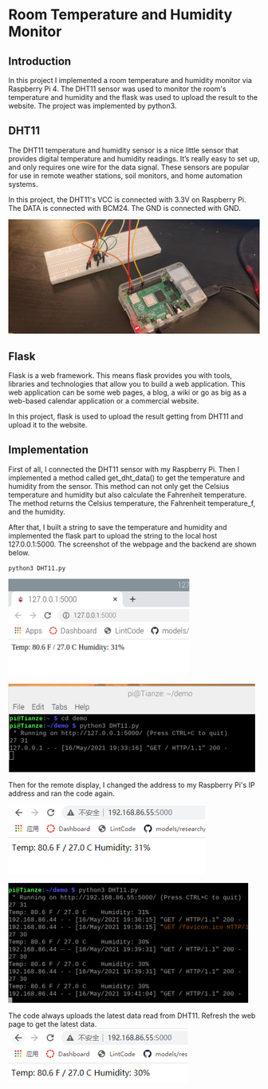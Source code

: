 
# Room Temperature and Humidity Monitor

## Introduction
In this project I implemented a room temperature and humidity monitor via Raspberry Pi 4. The DHT11 sensor was used to monitor the room's temperature and humidity and the flask was used to upload the result to the website. The project was implemented by python3.


## DHT11 
The DHT11 temperature and humidity sensor is a nice little sensor that provides digital temperature and humidity readings. It’s really easy to set up, and only requires one wire for the data signal. These sensors are popular for use in remote weather stations, soil monitors, and home automation systems.

In this project, the DHT11's VCC is connected with 3.3V on Raspberry Pi. The DATA is connected with BCM24. The GND is connected with GND.

![alt text](https://github.com/wastelander47/629IoT/blob/main/Project/connection.jpg)

## Flask
Flask is a web framework. This means flask provides you with tools, libraries and technologies that allow you to build a web application. This web application can be some web pages, a blog, a wiki or go as big as a web-based calendar application or a commercial website.

In this project, flask is used to upload the result getting from DHT11 and upload it to the website.

## Implementation
First of all, I connected the DHT11 sensor with my Raspberry Pi. Then I implemented a method called get_dht_data() to get the temperature and humidity from the sensor. This method can not only get the Celsius temperature and humidity but also calculate the Fahrenheit temperature. The method returns the Celsius temperature, the Fahrenheit temperature_f, and the humidity.

After that, I built a string to save the temperature and humidity and implemented the flask part to upload the string to the local host 127.0.0.1:5000. The screenshot of the webpage and the backend are shown below.
```linux
python3 DHT11.py
```

![alt text](https://github.com/wastelander47/629IoT/blob/main/Project/local_url.png)

![alt text](https://github.com/wastelander47/629IoT/blob/main/Project/backend.png)

Then for the remote display, I changed the address to my Raspberry Pi's IP address and ran the code again.

![alt text](https://github.com/wastelander47/629IoT/blob/main/Project/remote_url.png)

![alt text](https://github.com/wastelander47/629IoT/blob/main/Project/backend2.png)

The code always uploads the latest data read from DHT11. Refresh the web page to get the latest data.
![alt text](https://github.com/wastelander47/629IoT/blob/main/Project/remote_url2.png)
